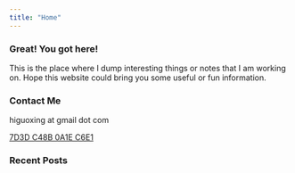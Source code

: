 ```yaml
---
title: "Home"
---
```


<script defer src="https://use.fontawesome.com/releases/v5.0.13/js/all.js"></script> 
<script defer src="https://use.fontawesome.com/releases/v5.0.13/js/v4-shims.js"></script> 
<link rel="stylesheet" href="https://use.fontawesome.com/releases/v5.0.13/css/all.css">

### Great! You got here!
This is the place where I dump interesting things or notes that I am working on. Hope this website could bring you some useful or fun information.

### Contact Me
<i class="fa fa-envelope" style="font-size: 20px;"></i> higuoxing at gmail dot com

<i class="fa fa-key" style="font-size: 20px;"></i> [7D3D C48B 0A1E C6E1](https://keybase.io/higuoxing/pgp_keys.asc?fingerprint=92e1201290c920dc4735e0f47d3dc48b0a1ec6e1)



### Recent Posts
